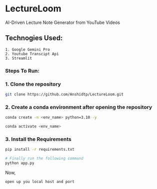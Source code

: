 # LectureLoom
AI-Driven Lecture Note Generator from YouTube Videos

## Technogies Used:
    1. Google Gemini Pro
    2. Youtube Transcipt Api
    3. Streamlit

### Steps To Run:

### 1. Clone the repository

```bash
git clone https://github.com/Anshidtp/LectureLoom.git
```
### 2.  Create a conda environment after opening the repository

```bash
conda create -n <env_name> python=3.10 -y
```

```bash
conda activate <env_name>
```


### 3. Install the Requirements
```bash
pip install -r requirements.txt
```

```bash
# Finally run the following command
python app.py
```

Now,
```bash
open up you local host and port
```




